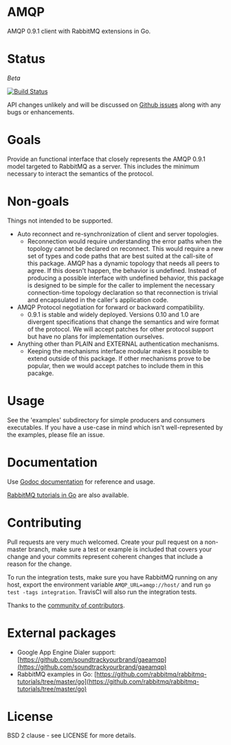 # AMQP

AMQP 0.9.1 client with RabbitMQ extensions in Go.

# Status

*Beta*

[![Build Status](https://secure.travis-ci.org/jmank88/amqp.png)](http://travis-ci.org/jmank88/amqp)

API changes unlikely and will be discussed on [Github
issues](https://github.com/streadway/amqp/issues) along with any bugs or
enhancements.

# Goals

Provide an functional interface that closely represents the AMQP 0.9.1 model
targeted to RabbitMQ as a server.  This includes the minimum necessary to
interact the semantics of the protocol.

# Non-goals

Things not intended to be supported.

  * Auto reconnect and re-synchronization of client and server topologies.
    * Reconnection would require understanding the error paths when the
      topology cannot be declared on reconnect.  This would require a new set
      of types and code paths that are best suited at the call-site of this
      package.  AMQP has a dynamic topology that needs all peers to agree. If
      this doesn't happen, the behavior is undefined.  Instead of producing a
      possible interface with undefined behavior, this package is designed to
      be simple for the caller to implement the necessary connection-time
      topology declaration so that reconnection is trivial and encapsulated in
      the caller's application code.
  * AMQP Protocol negotiation for forward or backward compatibility.
    * 0.9.1 is stable and widely deployed.  Versions 0.10 and 1.0 are divergent
      specifications that change the semantics and wire format of the protocol.
      We will accept patches for other protocol support but have no plans for
      implementation ourselves.
  * Anything other than PLAIN and EXTERNAL authentication mechanisms.
    * Keeping the mechanisms interface modular makes it possible to extend
      outside of this package.  If other mechanisms prove to be popular, then
      we would accept patches to include them in this pacakge.

# Usage

See the 'examples' subdirectory for simple producers and consumers executables.
If you have a use-case in mind which isn't well-represented by the examples,
please file an issue.

# Documentation

Use [Godoc documentation](http://godoc.org/github.com/jmank88/amqp) for
reference and usage.

[RabbitMQ tutorials in
Go](https://github.com/rabbitmq/rabbitmq-tutorials/tree/master/go) are also
available.

# Contributing

Pull requests are very much welcomed.  Create your pull request on a non-master
branch, make sure a test or example is included that covers your change and
your commits represent coherent changes that include a reason for the change.

To run the integration tests, make sure you have RabbitMQ running on any host,
export the environment variable `AMQP_URL=amqp://host/` and run `go test -tags
integration`.  TravisCI will also run the integration tests.

Thanks to the [community of contributors](https://github.com/streadway/amqp/graphs/contributors).

# External packages

  * Google App Engine Dialer support: [https://github.com/soundtrackyourbrand/gaeamqp](https://github.com/soundtrackyourbrand/gaeamqp)
  * RabbitMQ examples in Go: [https://github.com/rabbitmq/rabbitmq-tutorials/tree/master/go](https://github.com/rabbitmq/rabbitmq-tutorials/tree/master/go)

# License

BSD 2 clause - see LICENSE for more details.


